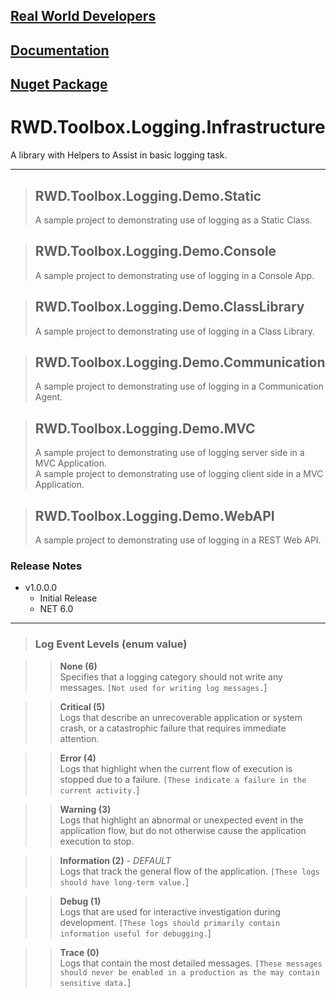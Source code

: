 
[Real World Developers](https://www.realworlddevelopers.com)
-----------------------------

[Documentation](https://realworlddevelopers.github.io/RWD.Toolbox.SMTP/)
-----------------------

[Nuget Package](https://www.nuget.org/packages/RWD.Toolbox.SMTP/)
---------------

# RWD.Toolbox.Logging.Infrastructure
A library with Helpers to Assist in basic logging task.

---

> ## RWD.Toolbox.Logging.Demo.Static  
> A sample project to demonstrating use of logging as a Static Class.  

> ## RWD.Toolbox.Logging.Demo.Console
> A sample project to demonstrating use of logging in a Console App.

> ## RWD.Toolbox.Logging.Demo.ClassLibrary
> A sample project to demonstrating use of logging in a Class Library.

> ## RWD.Toolbox.Logging.Demo.Communication
> A sample project to demonstrating use of logging in a Communication Agent.

> ## RWD.Toolbox.Logging.Demo.MVC
> A sample project to demonstrating use of logging server side in a MVC Application.  
> A sample project to demonstrating use of logging client side in a MVC Application. 

> ## RWD.Toolbox.Logging.Demo.WebAPI
> A sample project to demonstrating use of logging in a REST Web API.
 

### Release Notes
- v1.0.0.0
	- Initial Release
	- NET 6.0

  
___

>### Log Event Levels (enum value)

>>**None (6)**  
Specifies that a logging category should not write any messages. `[Not used for writing log messages.`]

>>**Critical (5)**  
Logs that describe an unrecoverable application or system crash, or a catastrophic failure that requires immediate attention.

>>**Error (4)**  
Logs that highlight when the current flow of execution is stopped due to a failure. `[These indicate a failure in the current activity.`]

>>**Warning (3)**  
Logs that highlight an abnormal or unexpected event in the application flow, but do not otherwise cause the application execution to stop.

>>**Information (2)**	- *DEFAULT*  
Logs that track the general flow of the application. `[These logs should have long-term value.`]

>>**Debug (1)**  
Logs that are used for interactive investigation during development. `[These logs should primarily contain information useful for debugging.`]

>>**Trace (0)**  
Logs that contain the most detailed messages. `[These messages should never be enabled in a production as the may contain sensitive data.`] 
  

